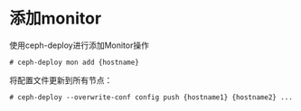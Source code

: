 # 添加monitor

使用ceph-deploy进行添加Monitor操作

```
# ceph-deploy mon add {hostname}
```

将配置文件更新到所有节点：

```
# ceph-deploy --overwrite-conf config push {hostname1} {hostname2} ...
```

